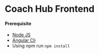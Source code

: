 # Coach Hub Frontend

#### Prerequisite
* [Node JS](https://nodejs.org/ "Nodejs")
* [Angular Cli](https://cli.angular.io/ "Angular Cli")
* Using npm run ```npm install```